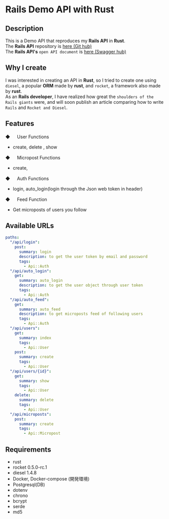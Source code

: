 # Rails Demo API with Rust

## Description

This is a Demo API that reproduces my **Rails API** in **Rust**.<br>
The **Rails API** repository is [here (Git hub)](https://github.com/takaya787/tut_backend)<br>
The **Rails API's** `open API document` is [here (Swagger hub)](https://app.swaggerhub.com/apis/takaya787/rails-tutorial-api/1.0.0)

## Why I create

I was interested in creating an API in **Rust**, so I tried to create one using `diesel`, a popular **ORM** made by **rust**, and `rocket`, a framework also made by **rust**. <br>
As an **Rails developer**, I have realized how great the `shoulders of the Rails giants` were, and will soon publish an article comparing how to write `Rails` and `Rocket and Diesel`.

## Features

◆ 　 User Functions

- create, delete , show

◆ 　 Micropost Functions

- create,

◆ 　 Auth Functions

- login, auto_login(login through the Json web token in header)

◆ 　 Feed Function

- Get microposts of users you follow

## Available URLs

```YAML
paths:
  "/api/login":
    post:
      summary: login
      description: to get the user token by email and password
      tags:
        - Api::Auth
  "/api/auto_login":
    get:
      summary: auto_login
      description: to get the user object through user token
      tags:
        - Api::Auth
  "/api/auto_feed":
    get:
      summary: auto_feed
      description: to get microposts feed of following users
      tags:
        - Api::Auth
  "/api/users":
    get:
      summary: index
      tags:
        - Api::User
    post:
      summary: create
      tags:
        - Api::User
  "/api/users/{id}":
    get:
      summary: show
      tags:
        - Api::User
    delete:
      summary: delete
      tags:
        - Api::User
  "/api/microposts":
    post:
      summary: create
      tags:
        - Api::Micropost
```

## Requirements

- rust
- rocket 0.5.0-rc.1
- diesel 1.4.8
- Docker, Docker-compose (開発環境)
- Postgresql(DB)
- dotenv
- chrono
- bcrypt
- serde
- md5
